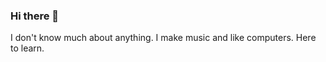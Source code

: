 ### Hi there 👋

I don't know much about anything. I make music and like computers. Here to learn.
  
